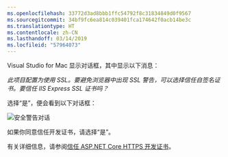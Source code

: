 ```yaml
---
ms.openlocfilehash: 33772d3ad8bbb1ffc54792f8c31834849d0f9567
ms.sourcegitcommit: 34bf9fc6ea814c039401fca174642f0acb14be3c
ms.translationtype: HT
ms.contentlocale: zh-CN
ms.lasthandoff: 03/14/2019
ms.locfileid: "57964073"
---
```

Visual Studio for Mac 显示对话框，其中显示以下消息：

*此项目配置为使用 SSL。要避免浏览器中出现 SSL 警告，可以选择信任自签名证书。要信任 IIS Express SSL 证书吗？*

选择“是”，便会看到以下对话框：

![安全警告对话](~/getting-started/_static/cert.png)

如果你同意信任开发证书，请选择“是”。

有关详细信息，请参阅[信任 ASP.NET Core HTTPS 开发证书](xref:security/enforcing-ssl#trust-the-aspnet-core-https-development-certificate-on-windows-and-macos)。